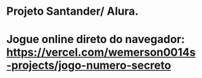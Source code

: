 # Projeto Santander/ Alura.

# Jogue online direto do navegador: https://vercel.com/wemerson0014s-projects/jogo-numero-secreto
